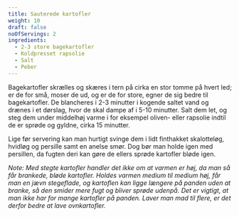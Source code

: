 ```yaml
---
title: Sauterede kartofler
weight: 10
draft: false
noOfServings: 2
ingredients:
  - 2-3 store bagekartofler
  - Koldpresset rapsolie
  - Salt
  - Peber
---
```


Bagekartofler skrælles og skæres i tern på cirka en stor tomme på hvert
led; er de for små, moser de ud, og er de for store, egner de sig bedre
til bagekartofler. De blancheres i 2-3 minutter i kogende saltet vand og
drænes i et dørslag, hvor de skal dampe af i 5-10 minutter. Salt dem
let, og steg dem under middelhøj varme i for eksempel oliven- eller
rapsolie indtil de er sprøde og gyldne, cirka 15 minutter.

Lige før servering kan man hurtigt svinge dem i lidt finthakket
skalotteløg, hvidløg og persille samt en anelse smør. Dog bør man holde
igen med persillen, da fugten deri kan gøre de ellers sprøde kartofler
bløde igen.

*Note: Med stegte kartofler handler det ikke om at varmen er høj, da man
så får brankede, bløde kartofler. Holdes varmen medium til medium høj,
får man en jævn stegeflade, og kartoflen kan ligge længere på panden
uden at branke, så den smider mere fugt og bliver sprøde udenpå. Det er
vigtigt, at man ikke har for mange kartofler på panden. Laver man mad
til flere, er det derfor bedre at lave ovnkartofler.*


